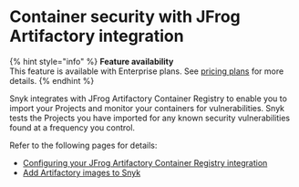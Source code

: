 # Container security with JFrog Artifactory integration

{% hint style="info" %}
**Feature availability**\
This feature is available with Enterprise plans. See [pricing plans](https://snyk.io/plans/) for more details.
{% endhint %}

Snyk integrates with JFrog Artifactory Container Registry to enable you to import your Projects and monitor your containers for vulnerabilities. Snyk tests the Projects you have imported for any known security vulnerabilities found at a frequency you control.

Refer to the following pages for details:

* [Configuring your JFrog Artifactory Container Registry integration](configuring-your-jfrog-artifactory-container-registry-integration.md)
* [Add Artifactory images to Snyk](add-artifactory-images-to-snyk.md)

